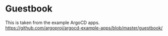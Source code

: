 # Guestbook

This is taken from the example ArgoCD apps.
https://github.com/argoproj/argocd-example-apps/blob/master/guestbook/
